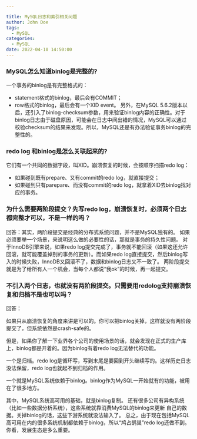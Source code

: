 ```yaml
---

title: MySQL日志和索引相关问题
author: John Doe
tags:
  - MySQL
categories:
  - MySQL
date: 2022-04-10 14:50:00
---
```


### MySQL怎么知道binlog是完整的?

一个事务的binlog是有完整格式的：
- statement格式的binlog，最后会有COMMIT； 
- row格式的binlog，最后会有一个XID event。
另外，在MySQL 5.6.2版本以后，还引入了binlog-checksum参数，用来验证binlog内容的正确性。对于binlog日志由于磁盘原因，可能会在日志中间出错的情况，MySQL可以通过校验checksum的结果来发现。所以，MySQL还是有办法验证事务binlog的完整性的。

### redo log 和binlog是怎么关联起来的?
它们有一个共同的数据字段，叫XID。崩溃恢复的时候，会按顺序扫描redo log：
- 如果碰到既有prepare、又有commit的redo log，就直接提交； 
- 如果碰到只有parepare、而没有commit的redo log，就拿着XID去binlog找对应的事务。

### 为什么需要两阶段提交？先写redo log，崩溃恢复时，必须两个日志都完整才可以，不是一样的吗？

回答：其实，两阶段提交是经典的分布式系统问题，并不是MySQL独有的。 如果必须要举一个场景，来说明这么做的必要性的话，那就是事务的持久性问题。 对于InnoDB引擎来说，如果redo log提交完成了，事务就不能回滚（如果这还允许回滚，就可能覆盖掉别的事务的更新）。而如果redo log直接提交，然后binlog写入的时候失败，InnoDB又回滚不了，数据和binlog日志又不一致了。 两阶段提交就是为了给所有人一个机会，当每个人都说“我ok”的时候，再一起提交。

### 不引入两个日志，也就没有两阶段提交。只需要用redolog支持崩溃恢复和归档不是也可以吗？

回答：

如果只从崩溃恢复的角度来讲是可以的。你可以把binlog关掉，这样就没有两阶段提交了，但系统依然是crash-safe的。 

但是，如果你了解一下业界各个公司的使用场景的话，就会发现在正式的生产库上，binlog都是开着的。因为binlog有着redo log无法替代的功能。 

一个是归档。redo log是循环写，写到末尾是要回到开头继续写的。这样历史日志没法保留，redo log也就起不到归档的作用。 

一个就是MySQL系统依赖于binlog。binlog作为MySQL一开始就有的功能，被用在了很多地方。 

其中，MySQL系统高可用的基础，就是binlog复制。 还有很多公司有异构系统（比如一些数据分析系统），这些系统就靠消费MySQL的binlog来更新 自己的数据。关掉binlog的话，这些下游系统就没法输入了。 总之，由于现在包括MySQL高可用在内的很多系统机制都依赖于binlog，所以“鸠占鹊巢”redo log还做不到。你看，发展生态是多么重要。

